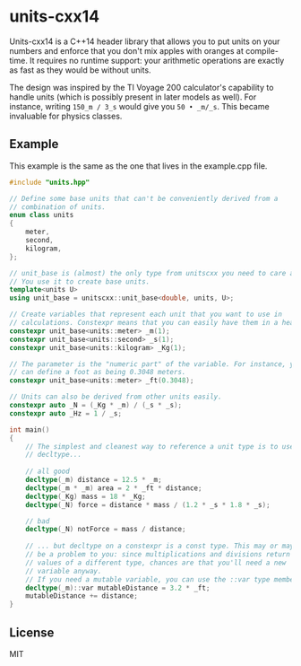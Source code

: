 # units-cxx14

Units-cxx14 is a C++14 header library that allows you to put units on your
numbers and enforce that you don't mix apples with oranges at compile-time. It
requires no runtime support: your arithmetic operations are exactly as fast as
they would be without units.

The design was inspired by the TI Voyage 200 calculator's capability to handle
units (which is possibly present in later models as well). For instance, writing
`150_m / 3_s` would give you `50 • _m/_s`. This became invaluable for physics
classes.

## Example

This example is the same as the one that lives in the example.cpp file.

```C++
#include "units.hpp"

// Define some base units that can't be conveniently derived from a
// combination of units.
enum class units
{
	meter,
	second,
	kilogram,
};

// unit_base is (almost) the only type from unitscxx you need to care about.
// You use it to create base units.
template<units U>
using unit_base = unitscxx::unit_base<double, units, U>;

// Create variables that represent each unit that you want to use in
// calculations. Constexpr means that you can easily have them in a header.
constexpr unit_base<units::meter> _m(1);
constexpr unit_base<units::second> _s(1);
constexpr unit_base<units::kilogram> _Kg(1);

// The parameter is the "numeric part" of the variable. For instance, you
// can define a foot as being 0.3048 meters.
constexpr unit_base<units::meter> _ft(0.3048);

// Units can also be derived from other units easily.
constexpr auto _N = (_Kg * _m) / (_s * _s);
constexpr auto _Hz = 1 / _s;

int main()
{
	// The simplest and cleanest way to reference a unit type is to use
	// decltype...
	
	// all good
	decltype(_m) distance = 12.5 * _m;
	decltype(_m * _m) area = 2 * _ft * distance;
	decltype(_Kg) mass = 18 * _Kg;
	decltype(_N) force = distance * mass / (1.2 * _s * 1.8 * _s);

	// bad
	decltype(_N) notForce = mass / distance;
	
	// ... but decltype on a constexpr is a const type. This may or may not
	// be a problem to you: since multiplications and divisions return
	// values of a different type, chances are that you'll need a new
	// variable anyway.
	// If you need a mutable variable, you can use the ::var type member:
	decltype(_m)::var mutableDistance = 3.2 * _ft;
	mutableDistance += distance;
}
```

## License

MIT